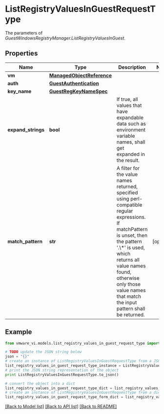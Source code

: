 # ListRegistryValuesInGuestRequestType

The parameters of *GuestWindowsRegistryManager.ListRegistryValuesInGuest*. 

## Properties
Name | Type | Description | Notes
------------ | ------------- | ------------- | -------------
**vm** | [**ManagedObjectReference**](ManagedObjectReference.md) |  | 
**auth** | [**GuestAuthentication**](GuestAuthentication.md) |  | 
**key_name** | [**GuestRegKeyNameSpec**](GuestRegKeyNameSpec.md) |  | 
**expand_strings** | **bool** | If true, all values that have expandable data such as environment variable names, shall get expanded in the result.  | 
**match_pattern** | **str** | A filter for the value names returned, specified using perl-compatible regular expressions. If matchPattern is unset, then the pattern &#39;.\\*&#39; is used, which returns all value names found, otherwise only those value names that match the input pattern shall be returned.  | [optional] 

## Example

```python
from vmware_vi.models.list_registry_values_in_guest_request_type import ListRegistryValuesInGuestRequestType

# TODO update the JSON string below
json = "{}"
# create an instance of ListRegistryValuesInGuestRequestType from a JSON string
list_registry_values_in_guest_request_type_instance = ListRegistryValuesInGuestRequestType.from_json(json)
# print the JSON string representation of the object
print ListRegistryValuesInGuestRequestType.to_json()

# convert the object into a dict
list_registry_values_in_guest_request_type_dict = list_registry_values_in_guest_request_type_instance.to_dict()
# create an instance of ListRegistryValuesInGuestRequestType from a dict
list_registry_values_in_guest_request_type_form_dict = list_registry_values_in_guest_request_type.from_dict(list_registry_values_in_guest_request_type_dict)
```
[[Back to Model list]](../README.md#documentation-for-models) [[Back to API list]](../README.md#documentation-for-api-endpoints) [[Back to README]](../README.md)


